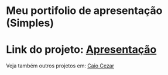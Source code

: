# Meu portifolio de apresentação (Simples)

# Link do projeto: <a href="https://skarzyll.github.io/Apresentacao/meuport.html">Apresentação</a>

Veja também outros projetos em: <a href="https://github.com/Skarzyll" target="_blanck">Caio Cezar</a>
